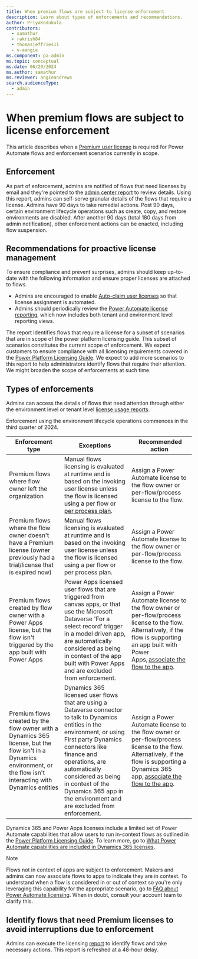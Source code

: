 ```yaml
---
title: When premium flows are subject to license enforcement
description: Learn about types of enforcements and recommendations.
author: PriyaKodukula
contributors:
  - samathur
  - rakrish84
  - thomasjeffries11
  - v-aangie
ms.component: pa-admin
ms.topic: conceptual
ms.date: 06/20/2024
ms.author: samathur
ms.reviewer: angieandrews
search.audienceType: 
  - admin
---
```


# When premium flows are subject to license enforcement

This article describes when a [Premium user license](types.md#user-licenses) is required for Power Automate flows and enforcement scenarios currently in scope.

## Enforcement

As part of enforcement, admins are notified of flows that need licenses by email and they're pointed to the [admin center report](../view-license-consumption-issues.md) to review details. Using this report, admins can self-serve granular details of the flows that require a license. Admins have 90 days to take remedial actions. Post 90 days, certain environment lifecycle operations such as create, copy, and restore environments are disabled. After another 90 days (total 180 days from admin notification), other enforcement actions can be enacted, including flow suspension.

## Recommendations for proactive license management

To ensure compliance and prevent surprises, admins should keep up-to-date with the following information and ensure proper licenses are attached to flows.  

- Admins are encouraged to enable [Auto-claim user licenses](power-automate-auto-claim.md) so that license assignment is automated.
- Admins should periodically review the [Power Automate license reporting](../view-license-consumption-issues.md), which now includes both tenant and environment level reporting views.

The report identifies flows that require a license for a subset of scenarios that are in scope of the power platform licensing guide. This subset of scenarios constitutes the current scope of enforcement. We expect customers to ensure compliance with all licensing requirements covered in the [Power Platform Licensing Guide](https://go.microsoft.com/fwlink/?linkid=2085130). We expect to add more scenarios to this report to help administrators identify flows that require their attention. We might broaden the scope of enforcements at such time.

## Types of enforcements

Admins can access the details of flows that need attention through either the environment level or tenant level [license usage reports](../view-license-consumption-issues.md).

Enforcement using the environment lifecycle operations commences in the third quarter of 2024.

|Enforcement type  |Exceptions  |Recommended action   |
|---------|---------|---------|
|Premium flows where flow owner left the organization      |Manual flows licensing is evaluated at runtime and is based on the invoking user license unless the flow is licensed using a per flow or [per process plan](./deep-dive-on-specific-license.md#power-automate-process-license).         |Assign a Power Automate license to the flow owner or per-flow/process license to the flow.      |
|Premium flows where the flow owner doesn't have a Premium license (owner previously had a trial/license that is expired now)     |Manual flows licensing is evaluated at runtime and is based on the invoking user license unless the flow is licensed using a per flow or per process plan.        |Assign a Power Automate license to the flow owner or per-flow/process license to the flow.     |
|Premium flows created by flow owner with a Power Apps license, but the flow isn't triggered by the app built with Power Apps      |Power Apps licensed user flows that are triggered from canvas apps, or that use the Microsoft Dataverse 'For a select record' trigger in a model driven app, are automatically considered as being in context of the app built with Power Apps and are excluded from enforcement.        |Assign a Power Automate license to the flow owner or per-flow/process license to the flow. Alternatively, if the flow is supporting an app built with Power Apps, [associate the flow to the app](faqs.md#how-can-i-associate-in-context-flows-to-power-appsdynamics-365-apps).  |
|Premium flows created by the flow owner with a Dynamics 365 license, but the flow isn't in a Dynamics environment, or the flow isn't interacting with Dynamics entities    |Dynamics 365 licensed user flows that are using a Dataverse connector to talk to Dynamics entities in the environment, or using First party Dynamics connectors like finance and operations, are automatically considered as being in context of the Dynamics 365 app in the environment and are excluded from enforcement.         |Assign a Power Automate license to the flow owner or per-flow/process license to the flow. Alternatively, if the flow is supporting a Dynamics 365 app, [associate the flow to the app](faqs.md#how-can-i-associate-in-context-flows-to-power-appsdynamics-365-apps).  |

Dynamics 365 and Power Apps licenses include a limited set of Power Automate capabilities that allow users to run in-context flows as outlined in the [Power Platform Licensing Guide](https://go.microsoft.com/fwlink/?linkid=2085130). To learn more, go to [What Power Automate capabilities are included in Dynamics 365 licenses](faqs.md#what-power-automate-capabilities-are-included-in-dynamics-365-licenses).

> [!NOTE]
> Flows not in context of apps are subject to enforcement. Makers and admins can now associate flows to apps to indicate they are in context. To understand when a flow is considered in or out of context so you're only leveraging this capability for the appropriate scenario, go to [FAQ about Power Automate licensing](faqs.md). When in doubt, consult your account team to clarify this.  

## Identify flows that need Premium licenses to avoid interruptions due to enforcement

Admins can execute the licensing [report](../view-license-consumption-issues.md) to identify flows and take necessary actions. This report is refreshed at a 48-hour delay.

